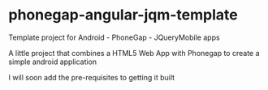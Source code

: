 phonegap-angular-jqm-template
=============================

Template project for Android - PhoneGap - JQueryMobile apps

A little project that combines a HTML5 Web App with Phonegap to create a simple android application

I will soon add the pre-requisites to getting it built